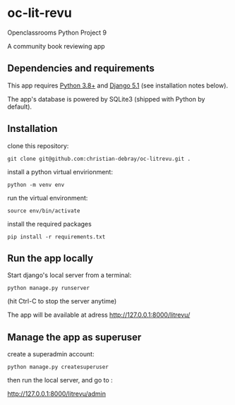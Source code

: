 # oc-lit-revu

Openclassrooms Python Project 9

A community book reviewing app

## Dependencies and requirements

This app requires [Python 3.8+](https://www.python.org/) and [Django 5.1](https://www.djangoproject.com/) (see installation notes below).

The app's database is powered by SQLite3 (shipped with Python by default).

## Installation

clone this repository:

    git clone git@github.com:christian-debray/oc-litrevu.git .

install a python virtual envirionment:

    python -m venv env

run the virtual environment:

    source env/bin/activate

install the required packages

    pip install -r requirements.txt

## Run the app locally

Start django's local server from a terminal:

    python manage.py runserver

(hit Ctrl-C to stop the server anytime)

The app will be available at adress http://127.0.0.1:8000/litrevu/

## Manage the app as superuser

create a superadmin account:

    python manage.py createsuperuser

then run the local server, and go to :

http://127.0.0.1:8000/litrevu/admin
